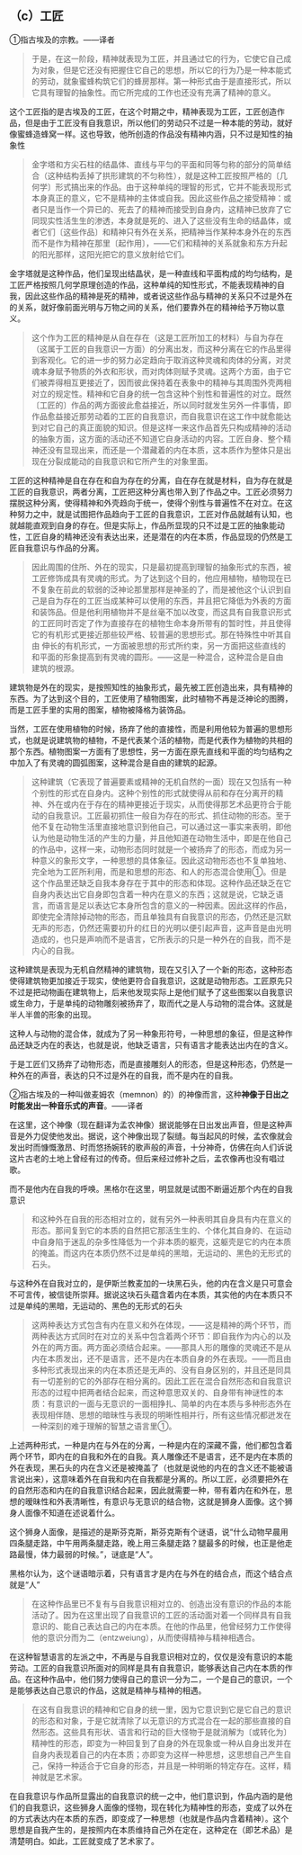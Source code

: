 <h2>（c）工匠</h2><p data-pid="JbOOTbc4">①指古埃及的宗教。——译者</p><blockquote data-pid="lyvD4oP1">于是，在这一阶段，精神就表现为工匠，并且通过它的行为，它使它自己成为对象，但是它还没有把握住它自己的思想，所以它的行为乃是一种本能式的劳动，就象蜜蜂构筑它们的蜂房那样。第一种形式由于是直接形式，所以它具有理智的抽象性。而它所完成的工作也还没有充满了精神的意义。</blockquote><p data-pid="fnnFw3U5">这个工匠指的是古埃及的工匠，在这个时期之中，精神表现为工匠，工匠创造作品，但是由于工匠没有自我意识，所以他们的劳动只不过是一种本能的劳动，就好像蜜蜂造蜂窝一样。这也导致，他所创造的作品没有精神内涵，只不过是知性的抽象性</p><blockquote data-pid="eRoi0yUy">金字塔和方尖石柱的结晶体、直线与平匀的平面和同等匀称的部分的简单结合（这种结构丢掉了拱形建筑的不匀称性），就是这种工匠按照严格的〔几何学〕形式搞出来的作品。由于这种单纯的理智的形式，它并不能表现形式本身真正的意义，它不是精神的主体或自我。因此这些作品之接受精神：或者只是当作一个异已的、死去了的精神而接受到自身内，这精神已放弃了它同现实性活生生的渗透，本身就是死的、进入了这些没有生命的结晶体，或者它们〔这些作品〕和精神只有外在关系，把精神当作某种本身外在的东西而不是作为精神在那里〔起作用〕，——它们和精神的关系就象和东方升起的阳光那样，这阳光把它的意义放射给它们。</blockquote><p data-pid="tXaMFx5K">金字塔就是这种作品，他们呈现出结晶状，是一种直线和平面构成的均匀结构，是工匠严格按照几何学原理创造的作品，这种单纯的知性形式，不能表现精神的自我，因此这些作品的精神是死的精神，或者说这些作品与精神的关系只不过是外在的关系，就好像前面光明与万物之间的关系，他们要靠外在的精神给予万物以意义。</p><blockquote data-pid="PmvA5QsP">这个作为工匠的精神是从自在存在（这是工匠所加工的材料）与自为存在（这属于工匠的自我意识一方面）的分离出发，而这种分离在它的作品里得到客观化。它的进一步的努力必定趋向于取消这种灵魂和肉体的分离，对灵魂本身赋予物质的外衣和形状，而对肉体则赋予灵魂。这两个方面，由于它们被弄得相互更接近了，因而彼此保持着在表象中的精神与其周围外壳两相对立的规定性。精神和它自身的统一包含这种个别性和普遍性的对立。既然〔工匠的〕作品的两方面彼此愈益接近，所以同时就发生另外一件事情，即作品愈益接近那劳动着的工匠的自我意识，而自我意识在这工作中就愈能达到对它自己的真正面貌的知识。但是这样一来这作品首先只构成精神的活动的抽象方面，这方面的活动还不知道它自身活动的内容。工匠自身、整个精神还没有显现出来，而还是一个潜藏着的内在本质，这本质作为整体只是出现在分裂成能动的自我意识和它所产生的对象里面。</blockquote><p data-pid="C75G6_VK">工匠的这种精神是自在存在和自为存在的分离，自在存在就是材料，自为存在就是工匠的自我意识，两者分离，工匠把这种分离也带入到了作品之中。工匠必须努力摆脱这种分离，使得精神和外壳趋向于统一，使得个别性与普遍性不在对立。在这种努力之中，就是试图把作品趋向于工匠的自我意识，工匠对作品就越有认知，也就越能直观到自身的存在。但是实际上，作品所显现的只不过是工匠的抽象能动性，工匠自身的精神还没有表达出来，还是潜在的内在本质，作品显现的仍然是工匠自我意识与作品的分离。</p><blockquote data-pid="5-n_11ge">因此周围的住所、外在的现实，只是最初提高到理智的抽象形式的东西，被工匠修饰成具有灵魂的形式。为了达到这个目的，他应用植物，植物现在已不复象在前此的软弱的泛神论那里那样是神圣的了，而是被他这个认识到自己是自为存在的工匠当成某种可以使用的东西，并且把它降低为外表的方面和装饰品。但是他利用植物并不是丝毫不加以改变，而这具有自我意识形式的工匠同时否定了作为直接存在的植物生命本身所带有的暂时性，并且使得它的有机形式更接近那些较严格、较普遍的思想形式。那在特殊性中听其自由 伸长的有机形式，一方面被思想的形式所约束，另一方面把这些直线的和平面的形象提高到有灵魂的圆形。——这是一种混合，这种混合是自由 建筑的根源。</blockquote><p data-pid="zlPe9M0Z">建筑物是外在的现实，是按照知性的抽象形式，最先被工匠创造出来，具有精神的东西。为了达到这个目的，工匠使用了植物图案，此时植物不再是泛神论的图腾，而是工匠手里的实用的图案，植物被降格为装饰品。</p><p data-pid="BnqfgCvL">当然，工匠在使用植物的时候，扬弃了他的直接性，而是利用他较为普遍的思想形式，也就是说建筑物的植物，不是代表某个活的植物，而是代表作为植物的共相的那个东西。植物图案一方面有了思想性，另一方面在原先直线和平面的均匀结构之中加入了有灵魂的圆弧图案，这种混合是自由的建筑的起源。</p><blockquote data-pid="qdp0ddbC">这种建筑（它表现了普遍要素或精神的无机自然的一面）现在又包括有一种个别性的形式在自身内。这种个别性的形式就使得从前和存在分离开的精神、外在或内在于存在的精神更接近于现实，从而使得那艺术品更符合于能动的自我意识。工匠最初抓住一般自为存在的形式、抓住动物的形态。至于他不复在动物生活里直接地意识到他自己，可以通过这一事实来表明，即他认为他是动物生活的产生的力量，并且他知道在动物生活中，即是在他自己的作品中，这样一来，动物形态同时就是一个被扬弃了的形态，而成为另一种意义的象形文字，一种思想的具体象征。因此这动物形态也不复单独地、完全地为工匠所利用，而是和思想的形态、和人的形态混合使用①。但是这个作品里还缺乏自我本身存在于其中的形态和体现。这种作品还缺乏在它自身内表达出它自身即包含着一种内在意义的东西；这就是说，它缺乏语言，而语言是足以表达它本身所包含的意义的一种因素。因此这样的作品，即使完全清除掉动物的形态，而且单独具有自我意识的形态，仍然还是沉默无声的形态，仍然还需要初升的红日的光明以便引起声音，这声音是由光明造成的，也只是声响而不是语言，它所表示的只是一种外在的自我，而不是内心的自我。</blockquote><p data-pid="KWGFmS4m">这种建筑是表现为无机自然精神的建筑物，现在又引入了一个新的形态，这种形态使得建筑物更加接近于现实，使他更符合自我意识，这就是动物形态。工匠原先只不过是把动物画在建筑物上，后来他发现实际上是他们赋予了这些图案以自我意识或生命力，于是单纯的动物雕刻被扬弃了，取而代之是人与动物的混合体。这就是半人半兽的形象的出现。</p><p data-pid="V2q8rZaS">这种人与动物的混合体，就成为了另一种象形符号，一种思想的象征，但是这种作品还缺乏内在的表达，也就是说，他缺乏语言，只有语言才能表达出内在的含义。</p><p data-pid="nJpcVCc2">于是工匠们又扬弃了动物形态，而是直接雕刻人的形态，但是这种形态，仍然是一种外在的声音，表达的只不过是外在的自我，而不是内在的自我。</p><p data-pid="LR2n_n_V">②指古埃及的一种叫做麦姆农（memnon）的）的神像而言，这种<b>神像于日出之时能发出一种音乐式的声音</b>。——译者</p><p data-pid="gIBaEA_-">在这里，这个神像（现在翻译为孟农神像）据说能够在日出发出声音，但是这种声音是外力促使他发出。据说，这个神像出现了裂缝。每当起风的时候，孟农像就会发出时而慷慨激昂、时而悠扬婉转的歌声般的声音，十分神奇，仿佛在向人们诉说这片古老的土地上曾经有过的传奇。但后来经过修补之后，孟农像再也没有唱过歌。</p><p data-pid="LV5Py2E1">而不是他内在自我的呼唤。黑格尔在这里，明显就是试图不断逼近那个内在的自我意识</p><blockquote data-pid="oyow30-t">和这种外在自我的形态相对立的，就有另外一种表明其自身具有内在意义的形态。那间复到它的本质的自然把它那活生生的、个体化其自身的、在运动中自身陷于迷乱的杂多性降低为一个非本质的躯壳，这躯壳是它的内在本质的掩盖。而这内在本质仍然不过是单纯的黑暗，无运动的、黑色的无形式的石头。</blockquote><p data-pid="_WWCaxd9">与这种外在自我对立的，是伊斯兰教麦加的一块黑石头，他的内在含义是只可意会不可言传，被信徒所崇拜。据说这块石头蕴含着内在本质，其实他的内在本质只不过是单纯的黑暗，无运动的、黑色的无形式的石头</p><blockquote data-pid="x9WyqoTq">这两种表达方式包含有内在意义和外在体现，——这是精神的两个环节，而两种表达方式同时在对立的关系中包含着两个环节：即自我作为内心的以及外在的两方面。两方面必须结合起来。——那具人形的雕像的灵魂还不是从内在本质发出，还不是语言，还不是内在本质自身的外在表现。——而且由多种形式表现出来的内在本质还是无声的、没有自身区别的，并且还是同具有一切差别的它的外部存在相分离的。因此工匠在混合自然形态和自我意识形态的过程中把两者结合起来，而这种意思双关的、自身带有神谜性的本质：有意识的一面与无意识的一面相挣扎、简单的内在本质与多种形态外在表现相伴随、思想的暗昧性与表现的明晰性相并行，所有这些情况都迸发在一种深刻的难于理解的智慧之语言里①。</blockquote><p data-pid="iDn2jUw-">上述两种形式，一种是内在与外在的分离，一种是内在的深藏不露，他们都包含着两个环节，即内在的自我和外在的自我。真人雕像还不是语言，还不是内在本质的外在表现，黑石头的内在含义还是被掩盖了（也就是说他的内在的含义还不能被语言说出来），这意味着外在自我和内在自我都是分离的。所以工匠，必须要把外在的自然形态和内在的自我意识结合起来，因此就需要一种，带有着内在和外在，思想的暧昧性和外表清晰性，有意识与无意识的结合物，这就是狮身人面像。这个狮身人面像不知道在述说着什么。</p><p data-pid="koHJ5Egb">这个狮身人面像，是描述的是斯芬克斯，斯芬克斯有个谜语，说“什么动物早晨用四条腿走路，中午用两条腿走路，晚上用三条腿走路？腿最多的时候，也正是他走路最慢，体力最弱的时候。”，谜底是“人”。</p><p data-pid="6c7OnPyS">黑格尔认为，这个谜语暗示着，只有语言才是内在与外在的结合点，而这个结合点就是“人”</p><blockquote data-pid="iNC9Q-CH">在这种作品里已不复有与自我意识相对立的、创造出没有意识的作品的本能活动了。因为在这里出现了自我意识的工匠的活动面对着一个同样具有自我意识的、能自己表达自己的内在本质。在他的作品里，他曾经努力工作使得他的意识分而为二（entzweiung），从而使得精神与精神相遇合。</blockquote><p data-pid="hA0d8-4U">在这种智慧语言的左派之中，不再是与自我意识相对立的，仅仅是没有意识的本能劳动。工匠的自我意识所面对的同样是具有自我意识，能够表达自己内在本质的作品。在这种作品中，他们努力使得自己的意识一分为二，一个是自己的意识，一个是能够表达自己意识的作品，这就是精神与精神的相遇。</p><blockquote data-pid="YSSg1h3r">在这有自我意识的精神和它自身的统一里，因为它意识到它是它自己的意识的形态和对象，于是它就清除了以无意识的方式混合在一起的那些直接的自然形态。这些具有形状、语言和行动的巨大怪物于是就消解为〔或转化为〕精神性的形态，即变为一种回复到了自身的外在现象或一种从自身出发并在自身内表现着自己的内在本质；亦即变为这样一种思想，这思想自己产生自己，保持一种适合于它自身的形态，并且是一种明晰的特定存在。这样，精神就是艺术家。</blockquote><p data-pid="pMW5wpJm">在自我意识与作品所显露出的自我意识的统一之中，他们意识到，作品内涵的是他们的自我意识，这些狮身人面像的怪物，现在转化为精神性的形态，变成了以外在的方式表达内在本质的东西，即变成了一种思想（也就是作品内含着精神）。这个思想是自我产生的，是按照内在本质维持自己外在定在，这种定在（即艺术品）是清楚明白。如此，工匠就变成了艺术家了。</p><p></p>